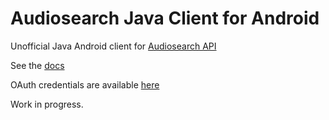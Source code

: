 # Audiosearch Java Client for Android

Unofficial Java Android client for [Audiosearch API](https://audiosear.ch/api)

See the [docs](https://www.audiosear.ch/developer/)

OAuth credentials are available [here](https://www.audiosear.ch/oauth/applications)

Work in progress.


